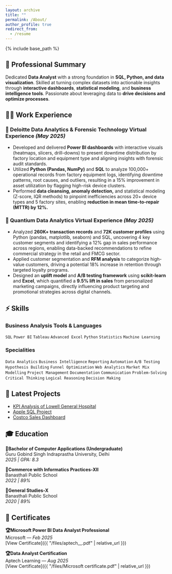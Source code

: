 ```yaml
---
layout: archive
title: ""
permalink: /About/
author_profile: true
redirect_from:
  - /resume
---
```


{% include base_path %}
## **💼 Professional Summary**
Dedicated **Data Analyst** with a strong foundation in **SQL, Python, and data visualization**. Skilled at turning complex datasets into actionable insights through **interactive dashboards**, **statistical modeling**, and **business intelligence tools**. Passionate about leveraging data to **drive decisions and optimize processes**.



## **🧑‍💻 Work Experience**

### 🔹 Deloitte Data Analytics & Forensic Technology Virtual Experience *(May 2025)*  
- Developed and delivered **Power BI dashboards** with interactive visuals (heatmaps, slicers, drill-downs) to present downtime distribution by factory location and equipment type and aligning insights with forensic audit standards.  
- Utilized **Python (Pandas, NumPy)** and **SQL** to analyze 100,000+ operational records from factory equipment logs, identifying downtime patterns, root causes, and outliers, resulting in a 15% improvement in asset utilization by flagging high-risk device clusters.  
- Performed **data cleansing, anomaly detection,** and statistical modeling (Z-score, IQR methods) to pinpoint inefficiencies across 20+ device types and 5 factory sites, enabling **reduction in mean time-to-repair (MTTR) by 12%.**  

### 🔹 Quantium Data Analytics Virtual Experience *(May 2025)*  
- Analyzed **260K+ transaction records** and **72K customer profiles** using Python (pandas, matplotlib, seaborn) and SQL, uncovering 4 key customer segments and identifying a 12% gap in sales performance across regions, enabling data-backed recommendations to refine commercial strategy in the retail and FMCG sector.  
- Applied customer segmentation and **RFM analysis** to categorize high-value customers, driving a potential 18% increase in retention through targeted loyalty programs.  
- Designed an **uplift model** and **A/B testing framework** using **scikit-learn** and **Excel**, which quantified a **9.5% lift in sales** from personalized marketing campaigns, directly influencing product targeting and promotional strategies across digital channels.  


## **⚡ Skills**

### Business Analysis Tools & Languages  
`SQL` `Power BI` `Tableau` `Advanced Excel` `Python` `Statistics` `Machine Learning`

### Specialities  
`Data Analytics` `Business Intelligence` `Reporting` `Automation` `A/B Testing` `Hypothesis Building` `Funnel Optimization` `Web Analytics` `Market Mix Modelling` `Project Management` `Documentation` `Communication` `Problem-Solving` `Critical Thinking` `Logical Reasoning` `Decision Making`

## 🚀 Latest Projects


- [KPI Analysis of Lowell General Hospital](/portfolio/Lowell-general-hospital-analysis/)
- [Apple SQL Project](/portfolio/Apple-SQL-Project/)
- [Costco Sales Dashboard](/portfolio/Costco-Sales-Dashboard/)



## **🎓 Education**

**📗Bachelor of Computer Applications (Undergraduate)**  
Guru Gobind Singh Indraprastha University, Delhi  
*2025 | GPA: 8.3*  

**📗Commerce with Informatics Practices-XII**  
Banasthali Public School  
*2022 | 89%*  

**📗General Studies-X**  
Banasthali Public School  
*2020 | 89%*  


## **📜 Certificates**

**🏆Microsoft Power BI Data Analyst Professional**  
Microsoft — *Feb 2025*  
[View Certificate]({{ "/files/aptech__.pdf" | relative_url }})

**🏆Data Analyst Certification**  
Aptech Learning — *Aug 2025*  
[View Certificate]({{ "/files/Microsoft certificate.pdf" | relative_url }})


